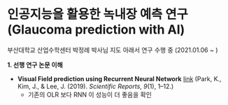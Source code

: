 # 인공지능을 활용한 녹내장 예측 연구(Glaucoma prediction with AI) 
부산대학교 산업수학센터 박정례 박사님 지도 아래서 연구 수행 중 (2021.01.06 ~ )

**1. 선행 연구 논문 이해**  
- **Visual Field prediction using Recurrent Neural Network** [link](https://doi.org/10.1038/s41598-019-44852-6) 
(Park, K., Kim, J., & Lee, J. (2019). *Scientific Reports*, *9*(1), 1–12.)
   - 기존의 OLR 보다 RNN 이 성능이 더 좋음을 확인
